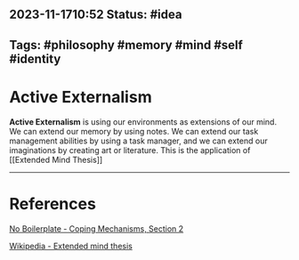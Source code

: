 2023-11-1710:52
Status: #idea
---
Tags: #philosophy #memory #mind #self #identity
---

# Active Externalism

**Active Externalism** is using our environments as extensions of our mind. We can extend our memory by using notes. We can extend our task management abilities by using a task manager, and we can extend our imaginations by creating art or literature. This is the application of [[Extended Mind Thesis]]


---
# References

[No Boilerplate - Coping Mechanisms, Section 2](https://github.com/0atman/noboilerplate/blob/main/scripts/27-coping-mechanisms.md)

[Wikipedia - Extended mind thesis](https://en.wikipedia.org/wiki/Extended_mind_thesis)

